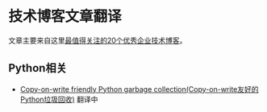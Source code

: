 # 技术博客文章翻译

文章主要来自这里[最值得关注的20个优秀企业技术博客](http://www.infoq.com/cn/articles/20-outstanding-enterprise-technology-blog)。

## Python相关

- [Copy-on-write friendly Python garbage collection(Copy-on-write友好的Python垃圾回收)](/python/Copy-on-write友好的Python垃圾回收.md) 翻译中
